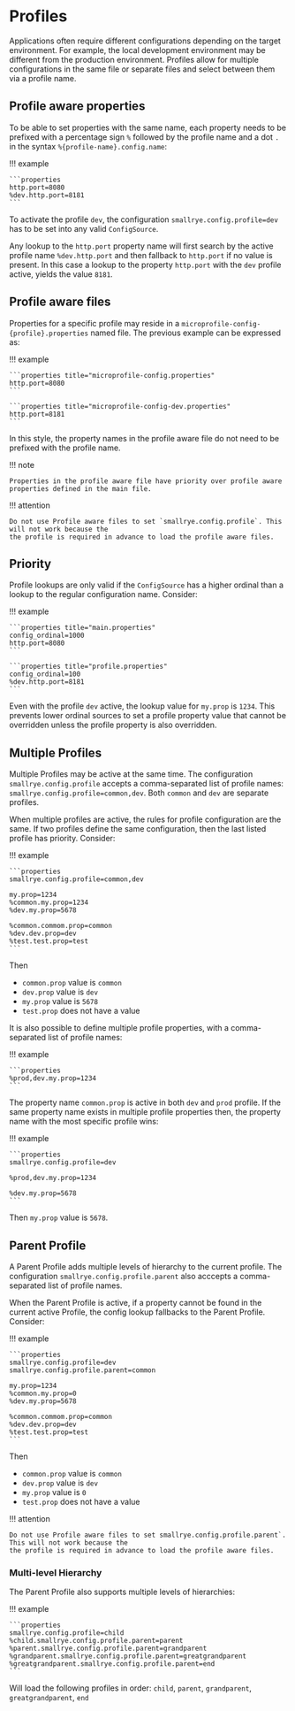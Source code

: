 # Profiles

Applications often require different configurations depending on the target environment. For example, the local 
development environment may be different from the production environment. Profiles allow for multiple configurations 
in the same file or separate files and select between them via a profile name.

## Profile aware properties

To be able to set properties with the same name, each property needs to be prefixed with a percentage sign `%` followed 
by the profile name and a dot `.` in the syntax `%{profile-name}.config.name`:

!!! example

    ```properties
    http.port=8080
    %dev.http.port=8181
    ```

To activate the profile `dev`, the configuration `smallrye.config.profile=dev` has to be set into any valid 
`ConfigSource`.

Any lookup to the `http.port` property name will first search by the active profile name `%dev.http.port` and then 
fallback to `http.port` if no value is present. In this case a lookup to the property `http.port` with the `dev` profile 
active, yields the value `8181`.

## Profile aware files

Properties for a specific profile may reside in a `microprofile-config-{profile}.properties` named file. The previous 
example can be expressed as:

!!! example 

    
    ```properties title="microprofile-config.properties"
    http.port=8080
    ```

    ```properties title="microprofile-config-dev.properties"
    http.port=8181
    ```

In this style, the property names in the profile aware file do not need to be prefixed with the profile name.

!!! note

    Properties in the profile aware file have priority over profile aware properties defined in the main file.

!!! attention

    Do not use Profile aware files to set `smallrye.config.profile`. This will not work because the 
    the profile is required in advance to load the profile aware files.

## Priority

Profile lookups are only valid if the `ConfigSource` has a higher ordinal than a lookup to the regular configuration 
name. Consider:

!!! example

    ```properties title="main.properties"
    config_ordinal=1000
    http.port=8080
    ```

    ```properties title="profile.properties"
    config_ordinal=100
    %dev.http.port=8181
    ```

Even with the profile `dev` active, the lookup value for `my.prop` is `1234`. This prevents lower ordinal sources to 
set a profile property value that cannot be overridden unless the profile property is also overridden.

## Multiple Profiles

Multiple Profiles may be active at the same time. The configuration `smallrye.config.profile` accepts a comma-separated 
list of profile names: `smallrye.config.profile=common,dev`. Both `common` and `dev` are separate profiles.

When multiple profiles are active, the rules for profile configuration are the same. If two profiles define the same 
configuration, then the last listed profile has priority. Consider:

!!! example
    
    ```properties
    smallrye.config.profile=common,dev
    
    my.prop=1234
    %common.my.prop=1234
    %dev.my.prop=5678
    
    %common.commom.prop=common
    %dev.dev.prop=dev
    %test.test.prop=test
    ```

Then

- `common.prop` value is `common`
- `dev.prop` value is `dev`
- `my.prop` value is `5678`
- `test.prop` does not have a value

It is also possible to define multiple profile properties, with a comma-separated list of profile names:

!!! example

    ```properties
    %prod,dev.my.prop=1234
    ```

The property name `common.prop` is active in both `dev` and `prod` profile. If the same property name exists in 
multiple profile properties then, the property name with the most specific profile wins:

!!! example

    ```properties
    smallrye.config.profile=dev
    
    %prod,dev.my.prop=1234

    %dev.my.prop=5678
    ```

Then `my.prop` value is `5678`.

## Parent Profile

A Parent Profile adds multiple levels of hierarchy to the current profile. The configuration 
`smallrye.config.profile.parent` also acccepts a comma-separated list of profile names.

When the Parent Profile is active, if a property cannot be found in the current active Profile, the config lookup 
fallbacks to the Parent Profile. Consider:

!!! example

    ```properties
    smallrye.config.profile=dev
    smallrye.config.profile.parent=common
    
    my.prop=1234
    %common.my.prop=0
    %dev.my.prop=5678
    
    %common.commom.prop=common
    %dev.dev.prop=dev
    %test.test.prop=test
    ```

Then

- `common.prop` value is `common`
- `dev.prop` value is `dev`
- `my.prop` value is `0`
- `test.prop` does not have a value

!!! attention

    Do not use Profile aware files to set smallrye.config.profile.parent`. This will not work because the 
    the profile is required in advance to load the profile aware files.

### Multi-level Hierarchy

The Parent Profile also supports multiple levels of hierarchies:

!!! example

    ```properties
    smallrye.config.profile=child
    %child.smallrye.config.profile.parent=parent
    %parent.smallrye.config.profile.parent=grandparent
    %grandparent.smallrye.config.profile.parent=greatgrandparent
    %greatgrandparent.smallrye.config.profile.parent=end
    ```

Will load the following profiles in order: `child`, `parent`, `grandparent`, `greatgrandparent`, `end` 

